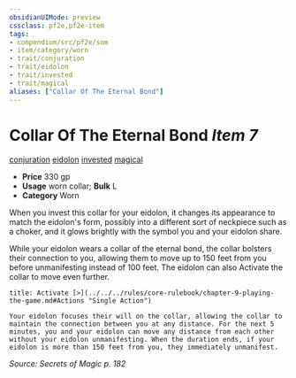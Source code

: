 ```yaml
---
obsidianUIMode: preview
cssclass: pf2e,pf2e-item
tags:
- compendium/src/pf2e/som
- item/category/worn
- trait/conjuration
- trait/eidolon
- trait/invested
- trait/magical
aliases: ["Collar Of The Eternal Bond"]
---
```

# Collar Of The Eternal Bond *Item 7*  
[conjuration](../../../rules/traits/conjuration.md)  [eidolon](../../../rules/traits/eidolon-som.md)  [invested](../../../rules/traits/invested.md)  [magical](../../../rules/traits/magical.md)  

- **Price** 330 gp
- **Usage** worn collar; **Bulk** L
- **Category** Worn

When you invest this collar for your eidolon, it changes its appearance to match the eidolon's form, possibly into a different sort of neckpiece such as a choker, and it glows brightly with the symbol you and your eidolon share.

While your eidolon wears a collar of the eternal bond, the collar bolsters their connection to you, allowing them to move up to 150 feet from you before unmanifesting instead of 100 feet. The eidolon can also Activate the collar to move even further.

```ad-embed-ability
title: Activate [>](../../../rules/core-rulebook/chapter-9-playing-the-game.md#Actions "Single Action")

Your eidolon focuses their will on the collar, allowing the collar to maintain the connection between you at any distance. For the next 5 minutes, you and your eidolon can move any distance from each other without your eidolon unmanifesting. When the duration ends, if your eidolon is more than 150 feet from you, they immediately unmanifest.
```

*Source: Secrets of Magic p. 182*
